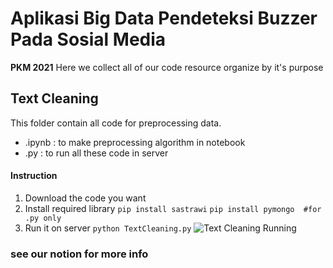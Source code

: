 # Aplikasi Big Data Pendeteksi Buzzer Pada Sosial Media
**PKM 2021**
Here we collect all of our code resource organize by it's purpose

## Text Cleaning
This folder contain all code for preprocessing data.
- .ipynb : to make preprocessing algorithm in notebook
- .py    : to run all these code in server

#### Instruction
1. Download the code you want
2. Install required library
	`pip install sastrawi`
    `pip install pymongo  #for .py only`
3. Run it on server
    `python TextCleaning.py`
	![Text Cleaning Running](https://www.notion.so/image/https%3A%2F%2Fs3-us-west-2.amazonaws.com%2Fsecure.notion-static.com%2F2b72d0d2-0a40-48f9-a97e-20fe7d3b5229%2FUntitled.png?table=block&id=fe58a349-5345-4ea7-b0e7-c12b785eeb57&spaceId=b6a48d92-ff9f-4048-b3cc-7114931ff054&width=2460&userId=447af2ac-31dc-4717-8eb4-bf622c97a8ed&cache=v2)

### see our notion for more info